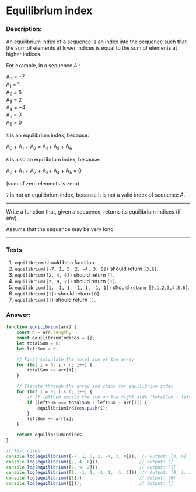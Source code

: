# Equilibrium index

### Description:

An equilibrium index of a sequence is an index into the sequence such that the sum of elements at lower indices is equal to the sum of elements at higher indices.

For example, in a sequence *A* :

A<sub>0</sub> = −7    
A<sub>1</sub> = 1    
A<sub>2</sub> = 5    
A<sub>3</sub> = 2    
A<sub>4</sub> = −4 <br>
A<sub>5</sub> = 3 <br>
A<sub>6</sub> = 0
 
`3` is an equilibrium index, because:

A<sub>0</sub> + A<sub>1</sub> + A<sub>2</sub> = A<sub>4</sub>+ A<sub>5</sub> + A<sub>6</sub>
 
`6` is also an equilibrium index, because:

A<sub>0</sub> + A<sub>1</sub> + A<sub>2</sub> + A<sub>3</sub>+ A<sub>4</sub> + A<sub>5</sub> = 0
 
(sum of zero elements is zero)

`7` is not an equilibrium index, because it is not a valid index of sequence *A*.

---

Write a function that, given a sequence, returns its equilibrium indices (if any).

Assume that the sequence may be very long.

---

### Tests

1. `equilibrium` should be a function.
2. `equilibrium([-7, 1, 5, 2, -4, 3, 0])` should return `[3,6]`.
3. `equilibrium([2, 4, 6])` should return `[]`.
4. `equilibrium([2, 9, 2])` should return `[1]`.
5. `equilibrium([1, -1, 1, -1, 1, -1, 1])` should `return [0,1,2,3,4,5,6]`.
6. `equilibrium([1])` should return `[0]`.
7. `equilibrium([])` should return `[]`.

### Answer:

```javascript
function equilibrium(arr) {
    const n = arr.length;
    const equilibriumIndices = [];
    let totalSum = 0;
    let leftSum = 0;

    // First calculate the total sum of the array
    for (let i = 0; i < n; i++) {
        totalSum += arr[i];
    }

    // Iterate through the array and check for equilibrium index
    for (let i = 0; i < n; i++) {
        // If leftSum equals the sum on the right side (totalSum - leftSum - arr[i])
        if (leftSum === totalSum - leftSum - arr[i]) {
            equilibriumIndices.push(i);
        }
        leftSum += arr[i];
    }

    return equilibriumIndices;
}

// Test cases:
console.log(equilibrium([-7, 1, 5, 2, -4, 3, 0]));  // Output: [3, 6]
console.log(equilibrium([2, 4, 6]));               // Output: []
console.log(equilibrium([2, 9, 2]));               // Output: [1]
console.log(equilibrium([1, -1, 1, -1, 1, -1, 1])); // Output: [0, 1, 2, 3, 4, 5, 6]
console.log(equilibrium([1]));                     // Output: [0]
console.log(equilibrium([]));                      // Output: []
```
